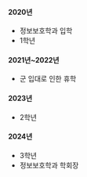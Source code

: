 #### 2020년
  - 정보보호학과 입학
  - 1학년

#### 2021년~2022년
  - 군 입대로 인한 휴학

#### 2023년
  - 2학년

#### 2024년
  - 3학년
  - 정보보호학과 학회장

  